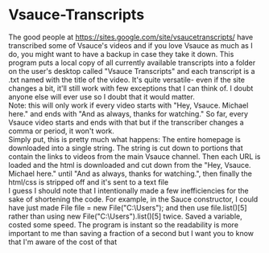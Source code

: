 # Vsauce-Transcripts    
The good people at https://sites.google.com/site/vsaucetranscripts/ have transcribed some of Vsauce's videos and if you love Vsauce as much as I do, you might want to have a backup in case they take it down. This program puts a local copy of all currently available transcripts into a folder on the user's desktop called "Vsauce Transcripts" and each transcript is a .txt named with the title of the video. It's quite versatile- even if the site changes a bit, it'll still work with few exceptions that I can think of. I doubt anyone else will ever use so I doubt that it would matter.      
Note: this will only work if every video starts with "Hey, Vsauce. Michael here." and ends with "And as always, thanks for watching." So far, every Vsauce video starts and ends with that but if the transcriber changes a comma or period, it won't work.    
Simply put, this is pretty much what happens: The entire homepage is downloaded into a single string. The string is cut down to portions that contain the links to videos from the main Vsauce channel. Then each URL is loaded and the html is downloaded and cut down from the "Hey, Vsauce. Michael here." until "And as always, thanks for watching.", then finally the html/css is stripped off and it's sent to a text file     
I guess I should note that I intentionally made a few inefficiencies for the sake of shortening the code. For example, in the Sauce constructor, I could have just made File file = new File("C:\\Users"); and then use file.list()[5] rather than using new File("C:\\Users").list()[5] twice. Saved a variable, costed some speed. The program is instant so the readability is more important to me than saving a fraction of a second but I want you to know that I'm aware of the cost of that
